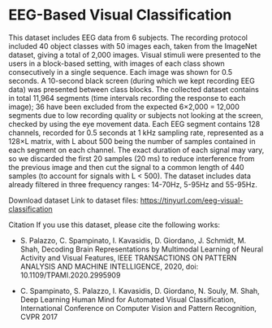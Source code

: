 # EEG-Based Visual Classification

This dataset includes EEG data from 6 subjects. The recording protocol included 40 object classes with 50 images each, taken from the ImageNet dataset, giving a
total of 2,000 images. Visual stimuli were presented to the users in a block-based setting, with images of each class shown consecutively in a single sequence. Each image was shown for 0.5 seconds. A 10-second black screen (during which we kept recording EEG data) was presented between class blocks.
The collected dataset contains in total 11,964 segments (time intervals recording the response to each image); 36 have been excluded from the expected 6×2,000 = 12,000
segments due to low recording quality or subjects not looking at the screen, checked by using the eye movement data. Each EEG segment contains 128 channels, recorded for 0.5 seconds at 1 kHz sampling rate, represented as a 128×L matrix, with L about 500 being the number of samples contained in each segment on each
channel. The exact duration of each signal may vary, so we discarded the first 20 samples (20 ms) to reduce interference from the previous image and then cut the signal to a
common length of 440 samples (to account for signals with L < 500).
The dataset includes data already filtered in three frequency ranges: 14-70Hz, 5-95Hz and 55-95Hz. 


Download dataset
Link to dataset files: https://tinyurl.com/eeg-visual-classification

Citation
If you use this dataset, please cite the following works:

- S. Palazzo, C. Spampinato, I. Kavasidis, D. Giordano, J. Schmidt, M. Shah, Decoding Brain Representations by Multimodal Learning of Neural Activity and Visual Features, IEEE TRANSACTIONS ON PATTERN ANALYSIS AND MACHINE INTELLIGENCE, 2020, doi: 10.1109/TPAMI.2020.2995909

- C. Spampinato, S. Palazzo, I. Kavasidis, D. Giordano, N. Souly, M. Shah, Deep Learning Human Mind for Automated Visual Classification, International Conference on Computer Vision and Pattern Recognition, CVPR 2017 
